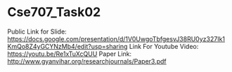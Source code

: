 # Cse707_Task02
Public Link for Slide: https://docs.google.com/presentation/d/1V0UwgoTbfgesvJ38RU0yz327Ik1KmQo8Z4yGCYNzMb4/edit?usp=sharing
Link For Youtube Video: https://youtu.be/Re1xTuXcQUU
Paper Link: http://www.gyanvihar.org/researchjournals/Paper3.pdf
